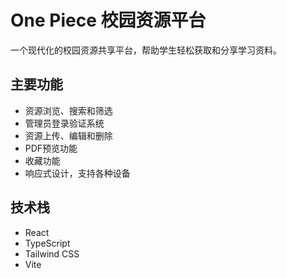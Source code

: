 # One Piece 校园资源平台

一个现代化的校园资源共享平台，帮助学生轻松获取和分享学习资料。

## 主要功能

- 资源浏览、搜索和筛选
- 管理员登录验证系统
- 资源上传、编辑和删除
- PDF预览功能
- 收藏功能
- 响应式设计，支持各种设备

## 技术栈

- React
- TypeScript
- Tailwind CSS
- Vite
